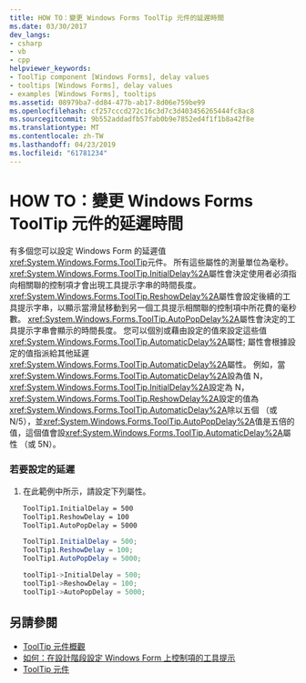 ```yaml
---
title: HOW TO：變更 Windows Forms ToolTip 元件的延遲時間
ms.date: 03/30/2017
dev_langs:
- csharp
- vb
- cpp
helpviewer_keywords:
- ToolTip component [Windows Forms], delay values
- tooltips [Windows Forms], delay values
- examples [Windows Forms], tooltips
ms.assetid: 08979ba7-dd84-477b-ab17-8d06e759be99
ms.openlocfilehash: cf257cccd272c16c3d7c3d403456265444fc8ac8
ms.sourcegitcommit: 9b552addadfb57fab0b9e7852ed4f1f1b8a42f8e
ms.translationtype: MT
ms.contentlocale: zh-TW
ms.lasthandoff: 04/23/2019
ms.locfileid: "61781234"
---
```

# <a name="how-to-change-the-delay-of-the-windows-forms-tooltip-component"></a>HOW TO：變更 Windows Forms ToolTip 元件的延遲時間
有多個您可以設定 Windows Form 的延遲值<xref:System.Windows.Forms.ToolTip>元件。 所有這些屬性的測量單位為毫秒。 <xref:System.Windows.Forms.ToolTip.InitialDelay%2A>屬性會決定使用者必須指向相關聯的控制項才會出現工具提示字串的時間長度。 <xref:System.Windows.Forms.ToolTip.ReshowDelay%2A>屬性會設定後續的工具提示字串，以顯示當滑鼠移動到另一個工具提示相關聯的控制項中所花費的毫秒數。 <xref:System.Windows.Forms.ToolTip.AutoPopDelay%2A>屬性會決定的工具提示字串會顯示的時間長度。 您可以個別或藉由設定的值來設定這些值<xref:System.Windows.Forms.ToolTip.AutomaticDelay%2A>屬性; 屬性會根據設定的值指派給其他延遲<xref:System.Windows.Forms.ToolTip.AutomaticDelay%2A>屬性。 例如，當<xref:System.Windows.Forms.ToolTip.AutomaticDelay%2A>設為值 N，<xref:System.Windows.Forms.ToolTip.InitialDelay%2A>設定為 N，<xref:System.Windows.Forms.ToolTip.ReshowDelay%2A>設定的值為<xref:System.Windows.Forms.ToolTip.AutomaticDelay%2A>除以五個 （或 N/5），並<xref:System.Windows.Forms.ToolTip.AutoPopDelay%2A>值是五倍的值，這個值會設<xref:System.Windows.Forms.ToolTip.AutomaticDelay%2A>屬性 （或 5N）。  
  
### <a name="to-set-the-delay"></a>若要設定的延遲  
  
1. 在此範例中所示，請設定下列屬性。  
  
    ```vb  
    ToolTip1.InitialDelay = 500  
    ToolTip1.ReshowDelay = 100  
    ToolTip1.AutoPopDelay = 5000  
    ```  
  
    ```csharp  
    ToolTip1.InitialDelay = 500;  
    ToolTip1.ReshowDelay = 100;  
    ToolTip1.AutoPopDelay = 5000;  
    ```  
  
    ```cpp  
    toolTip1->InitialDelay = 500;  
    toolTip1->ReshowDelay = 100;  
    toolTip1->AutoPopDelay = 5000;  
    ```  
  
## <a name="see-also"></a>另請參閱

- [ToolTip 元件概觀](tooltip-component-overview-windows-forms.md)
- [如何：在設計階段設定 Windows Form 上控制項的工具提示](how-to-set-tooltips-for-controls-on-a-windows-form-at-design-time.md)
- [ToolTip 元件](tooltip-component-windows-forms.md)
